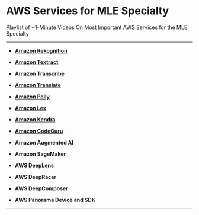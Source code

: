# AWS Services for MLE Specialty

Playlist of ~1-Minute Videos On Most Important AWS Services for the MLE Specialty

---

- **[Amazon Rekognition](https://www.youtube.com/watch?v=Jw2zF_oj-I8)**

- **[Amazon Textract](https://www.youtube.com/watch?v=Qz2Rdho0VIM)**

- **[Amazon Transcribe](https://www.youtube.com/watch?v=oHNRrXq5ZD0)**

- **[Amazon Translate](https://www.youtube.com/watch?v=e4R7UUcTVs4)**

- **[Amazon Polly](https://www.youtube.com/watch?v=ba0fzNEu76I)**

- **[Amazon Lex](https://www.youtube.com/watch?v=ePn-1hHXC3s)**

- **[Amazon Kendra](https://www.youtube.com/watch?v=zmccRoe82FE)**

- **[Amazon CodeGuru](https://www.youtube.com/watch?v=LqCoZlnZMGA)**

- **Amazon Augmented AI**

- **Amazon SageMaker**

- **AWS DeepLens**

- **AWS DeepRacer**

- **AWS DeepComposer**

- **AWS Panorama Device and SDK**

---
